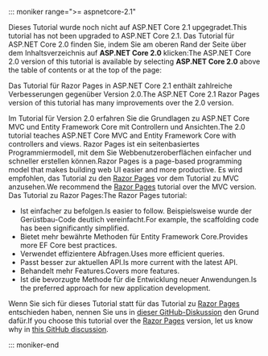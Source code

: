 ::: moniker range=">= aspnetcore-2.1"

<span data-ttu-id="b0d21-101">Dieses Tutorial wurde noch nicht auf ASP.NET Core 2.1 upgegradet.</span><span class="sxs-lookup"><span data-stu-id="b0d21-101">This tutorial has not been upgraded to ASP.NET Core 2.1.</span></span> <span data-ttu-id="b0d21-102">Das Tutorial für ASP.NET Core 2.0 finden Sie, indem Sie am oberen Rand der Seite über dem Inhaltsverzeichnis auf **ASP.NET Core 2.0** klicken:</span><span class="sxs-lookup"><span data-stu-id="b0d21-102">The ASP.NET Core 2.0 version of this tutorial is available by selecting **ASP.NET Core 2.0** above the table of contents or at the top of the page:</span></span>

<span data-ttu-id="b0d21-103">Das Tutorial für Razor Pages in ASP.NET Core 2.1 enthält zahlreiche Verbesserungen gegenüber Version 2.0.</span><span class="sxs-lookup"><span data-stu-id="b0d21-103">The ASP.NET Core 2.1 Razor Pages version of this tutorial has many improvements over the 2.0 version.</span></span>

<span data-ttu-id="b0d21-104">Im Tutorial für Version 2.0 erfahren Sie die Grundlagen zu ASP.NET Core MVC und Entity Framework Core mit Controllern und Ansichten.</span><span class="sxs-lookup"><span data-stu-id="b0d21-104">The 2.0 tutorial teaches ASP.NET Core MVC and Entity Framework Core with controllers and views.</span></span> <span data-ttu-id="b0d21-105">Razor Pages ist ein seitenbasiertes Programmiermodell, mit dem Sie Webbenutzeroberflächen einfacher und schneller erstellen können.</span><span class="sxs-lookup"><span data-stu-id="b0d21-105">Razor Pages is a page-based programming model that makes building web UI easier and more productive.</span></span> <span data-ttu-id="b0d21-106">Es wird empfohlen, das Tutorial zu den [Razor Pages](xref:data/ef-rp/intro) vor dem Tutorial zu MVC anzusehen.</span><span class="sxs-lookup"><span data-stu-id="b0d21-106">We recommend the [Razor Pages](xref:data/ef-rp/intro) tutorial over the MVC version.</span></span> <span data-ttu-id="b0d21-107">Das Tutorial zu Razor Pages:</span><span class="sxs-lookup"><span data-stu-id="b0d21-107">The Razor Pages tutorial:</span></span>

* <span data-ttu-id="b0d21-108">Ist einfacher zu befolgen.</span><span class="sxs-lookup"><span data-stu-id="b0d21-108">Is easier to follow.</span></span> <span data-ttu-id="b0d21-109">Beispielsweise wurde der Gerüstbau-Code deutlich vereinfacht.</span><span class="sxs-lookup"><span data-stu-id="b0d21-109">For example, the scaffolding code has been significantly simplified.</span></span>
* <span data-ttu-id="b0d21-110">Bietet mehr bewährte Methoden für Entity Framework Core.</span><span class="sxs-lookup"><span data-stu-id="b0d21-110">Provides more EF Core best practices.</span></span>
* <span data-ttu-id="b0d21-111">Verwendet effizientere Abfragen.</span><span class="sxs-lookup"><span data-stu-id="b0d21-111">Uses more efficient queries.</span></span>
* <span data-ttu-id="b0d21-112">Passt besser zur aktuellen API.</span><span class="sxs-lookup"><span data-stu-id="b0d21-112">Is more current with the latest API.</span></span>
* <span data-ttu-id="b0d21-113">Behandelt mehr Features.</span><span class="sxs-lookup"><span data-stu-id="b0d21-113">Covers more features.</span></span>
* <span data-ttu-id="b0d21-114">Ist die bevorzugte Methode für die Entwicklung neuer Anwendungen.</span><span class="sxs-lookup"><span data-stu-id="b0d21-114">Is the preferred approach for new application development.</span></span>

<span data-ttu-id="b0d21-115">Wenn Sie sich für dieses Tutorial statt für das Tutorial zu [Razor Pages](xref:data/ef-rp/intro) entschieden haben, nennen Sie uns in [dieser GitHub-Diskussion](https://github.com/aspnet/Docs/issues/6146) den Grund dafür.</span><span class="sxs-lookup"><span data-stu-id="b0d21-115">If you choose this tutorial over the [Razor Pages](xref:data/ef-rp/intro) version, let us know why in [this GitHub discussion](https://github.com/aspnet/Docs/issues/6146).</span></span>

::: moniker-end

